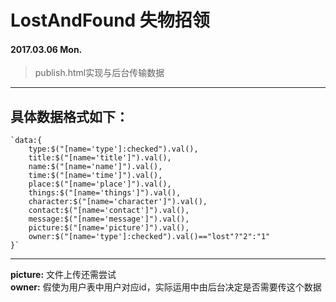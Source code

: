 # LostAndFound 失物招领 
#### 2017.03.06 Mon.
> publish.html实现与后台传输数据  
***
具体数据格式如下：  
---
    `data:{
        type:$("[name='type']:checked").val(),
        title:$("[name='title']").val(),
        name:$("[name='name']").val(),
        time:$("[name='time']").val(),
        place:$("[name='place']").val(),
        things:$("[name='things']").val(),
        character:$("[name='character']").val(),
        contact:$("[name='contact']").val(),
        message:$("[name='message']").val(),
        picture:$("[name='picture']").val(),
        owner:$("[name='type']:checked").val()=="lost"?"2":"1"
    }`  
---
**picture:**
文件上传还需尝试  
**owner:**
假使为用户表中用户对应id，实际运用中由后台决定是否需要传这个数据
